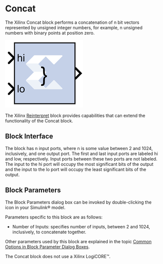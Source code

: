 # Concat

The Xilinx Concat block performs a concatenation of n bit vectors
represented by unsigned integer numbers, for example, n unsigned numbers
with binary points at position zero.

![](./Images/tdu1555432811213.png)

The Xilinx [Reinterpret](reinterpret.html) block provides capabilities
that can extend the functionality of the Concat block.

## Block Interface

The block has n input ports, where n is some value between 2 and 1024,
inclusively, and one output port. The first and last input ports are
labeled hi and low, respectively. Input ports between these two ports
are not labeled. The input to the hi port will occupy the most
significant bits of the output and the input to the lo port will occupy
the least significant bits of the output.

## Block Parameters

The Block Parameters dialog box can be invoked by double-clicking the
icon in your Simulink® model.

Parameters specific to this block are as follows:

- Number of Inputs: specifies number of inputs, between 2 and 1024,
  inclusively, to concatenate together.

Other parameters used by this block are explained in the topic [Common
Options in Block Parameter Dialog
Boxes](common-options-in-block-parameter-dialog-boxes-aa1032308.html).

The Concat block does not use a Xilinx LogiCORE™.
